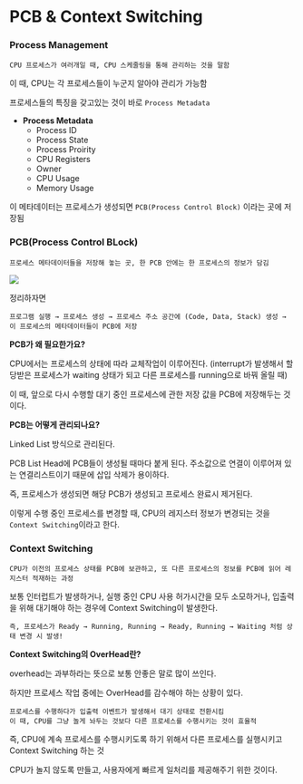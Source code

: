 # PCB & Context Switching

### Process Management

    CPU 프로세스가 여러개일 때, CPU 스케줄링을 통해 관리하는 것을 말함

이 때, CPU는 각 프로세스들이 누군지 알아야 관리가 가능함

프로세스들의 특징을 갖고있는 것이 바로 ```Process Metadata```

- **Process Metadata**
    - Process ID
    - Process State
    - Process Proirity
    - CPU Registers
    - Owner
    - CPU Usage
    - Memory Usage

이 메타데이터는 프로세스가 생성되면 ```PCB(Process Control Block)``` 이라는 곳에 저장됨

### PCB(Process Control BLock)

    프로세스 메타데이터들을 저장해 놓는 곳, 한 PCB 안에는 한 프로세스의 정보가 담김

![](https://i.imgur.com/mC48j9X.png)

정리하자면

    프로그램 실행 → 프로세스 생성 → 프로세스 주소 공간에 (Code, Data, Stack) 생성 → 이 프로세스의 메타데이터들이 PCB에 저장

**PCB가 왜 필요한가요?**

CPU에서는 프로세스의 상태에 따라 교체작업이 이루어진다. (interrupt가 발생해서 할당받은 프로세스가 waiting 상태가 되고 다른 프로세스를 running으로 바꿔 올릴 때)

이 때, 앞으로 다시 수행할 대기 중인 프로세스에 관한 저장 값을 PCB에 저장해두는 것이다.

**PCB는 어떻게 관리되나요?**

Linked List 방식으로 관리된다.

PCB List Head에 PCB들이 생성될 때마다 붙게 된다. 주소값으로 연결이 이루어져 있는 연결리스트이기 때문에 삽입 삭제가 용이하다.

즉, 프로세스가 생성되면 해당 PCB가 생성되고 프로세스 완료시 제거된다.

이렇게 수행 중인 프로세스를 변경할 때, CPU의 레지스터 정보가 변경되는 것을 ```Context Switching```이라고 한다.

### Context Switching

    CPU가 이전의 프로세스 상태를 PCB에 보관하고, 또 다른 프로세스의 정보를 PCB에 읽어 레지스터 적재하는 과정

보통 인터럽트가 발생하거나, 실행 중인 CPU 사용 허가시간을 모두 소모하거나, 입출력을 위해 대기해야 하는 경우에 Context Switching이 발생한다.

```즉, 프로세스가 Ready → Running, Running → Ready, Running → Waiting 처럼 상태 변경 시 발생!```

**Context Switching의 OverHead란?**

overhead는 과부하라는 뜻으로 보통 안좋은 말로 많이 쓰인다.

하지만 프로세스 작업 중에는 OverHead를 감수해야 하는 상황이 있다.

    프로세스를 수행하다가 입출력 이벤트가 발생해서 대기 상태로 전환시킴
    이 때, CPU를 그냥 놀게 놔두는 것보다 다른 프로세스를 수행시키는 것이 효율적

즉, CPU에 계속 프로세스를 수행시키도록 하기 위해서 다른 프로세스를 실행시키고 Context Switching 하는 것

CPU가 놀지 않도록 만들고, 사용자에게 빠르게 일처리를 제공해주기 위한 것이다.